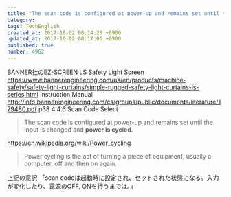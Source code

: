 ```yaml
---
title: "The scan code is configured at power-up and remains set until the input is changed and [power is cycled]"
category: 
tags: TechEnglish
created_at: 2017-10-02 08:14:28 +0900
updated_at: 2017-10-02 08:17:06 +0900
published: true
number: 4962
---
```


BANNER社のEZ-SCREEN LS Safety Light Screen
https://www.bannerengineering.com/us/en/products/machine-safety/safety-light-curtains/simple-rugged-safety-light-curtains-ls-series.html
Instruction Manual
http://info.bannerengineering.com/cs/groups/public/documents/literature/179480.pdf
p38
4.4.6 Scan Code Select

>  The scan code is configured at power-up and remains set until the input is changed and **power is cycled**.

https://en.wikipedia.org/wiki/Power_cycling
> Power cycling is the act of turning a piece of equipment, usually a computer, off and then on again. 

上記の意訳
「scan codeは起動時に設定され、セットされた状態になる。入力が変化したり、電源のOFF, ONを行うまでは。」
